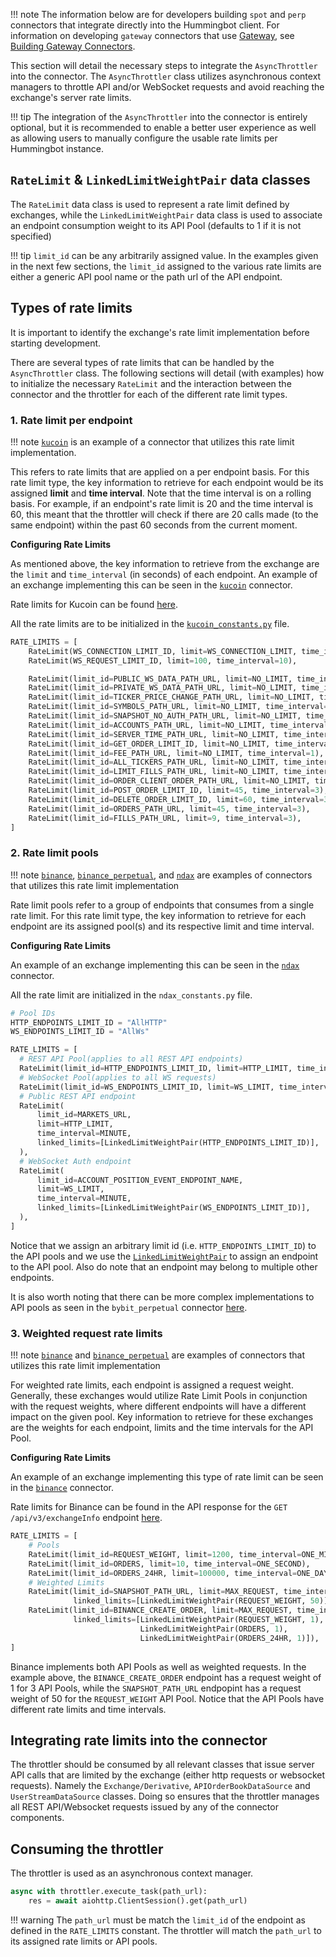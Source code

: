 !!! note
    The information below are for developers building `spot` and `perp` connectors that integrate directly into the Hummingbot client. For information on developing `gateway` connectors that use [Gateway](/gateway), see [Building Gateway Connectors](/gateway/adding-dex-connectors).

This section will detail the necessary steps to integrate the `AsyncThrottler` into the connector.
The `AsyncThrottler` class utilizes asynchronous context managers to throttle API and/or WebSocket requests and avoid reaching the exchange's server rate limits.

!!! tip
    The integration of the `AsyncThrottler` into the connector is entirely optional, but it is recommended to enable a better user experience as well as allowing users to manually configure the usable rate limits per Hummingbot instance.

## `RateLimit` & `LinkedLimitWeightPair` data classes

The `RateLimit` data class is used to represent a rate limit defined by exchanges, while the `LinkedLimitWeightPair` data class is used to associate an endpoint consumption weight to its API Pool (defaults to 1 if it is not specified)

!!! tip
    `limit_id` can be any arbitrarily assigned value. In the examples given in the next few sections, the `limit_id` assigned to the various rate limits are either a generic API pool name or the path url of the API endpoint.

## Types of rate limits

It is important to identify the exchange's rate limit implementation before starting development.

There are several types of rate limits that can be handled by the `AsyncThrottler` class. The following sections will detail (with examples) how to initialize the necessary `RateLimit` and the interaction between the connector and the throttler for each of the different rate limit types.

### 1. Rate limit per endpoint

!!! note
    [`kucoin`](https://github.com/hummingbot/hummingbot/tree/master/hummingbot/connector/exchange/kucoin) is an example of a connector that utilizes this rate limit implementation.

This refers to rate limits that are applied on a per endpoint basis. For this rate limit type, the key information to retrieve for each endpoint would be its assigned **limit** and **time interval**.
Note that the time interval is on a rolling basis. For example, if an endpoint's rate limit is 20 and the time interval is 60, this meant that the throttler will check if there are 20 calls made (to the same endpoint) within the past 60 seconds from the current moment.

**Configuring Rate Limits**

As mentioned above, the key information to retrieve from the exchange are the `limit` and `time_interval` (in seconds) of each endpoint. An example of an exchange implementing this can be seen in the [`kucoin`](https://github.com/hummingbot/hummingbot/tree/master/hummingbot/connector/exchange/kucoin) connector.

Rate limits for Kucoin can be found [here](https://www.kucoin.com/news/en-adjustment-of-the-spot-and-futures-api-request-limit).

All the rate limits are to be initialized in the [`kucoin_constants.py`](https://github.com/hummingbot/hummingbot/blob/master/hummingbot/connector/exchange/kucoin/kucoin_constants.py) file.

```python
RATE_LIMITS = [
    RateLimit(WS_CONNECTION_LIMIT_ID, limit=WS_CONNECTION_LIMIT, time_interval=WS_CONNECTION_TIME_INTERVAL),
    RateLimit(WS_REQUEST_LIMIT_ID, limit=100, time_interval=10),

    RateLimit(limit_id=PUBLIC_WS_DATA_PATH_URL, limit=NO_LIMIT, time_interval=1),
    RateLimit(limit_id=PRIVATE_WS_DATA_PATH_URL, limit=NO_LIMIT, time_interval=1),
    RateLimit(limit_id=TICKER_PRICE_CHANGE_PATH_URL, limit=NO_LIMIT, time_interval=1),
    RateLimit(limit_id=SYMBOLS_PATH_URL, limit=NO_LIMIT, time_interval=1),
    RateLimit(limit_id=SNAPSHOT_NO_AUTH_PATH_URL, limit=NO_LIMIT, time_interval=1),
    RateLimit(limit_id=ACCOUNTS_PATH_URL, limit=NO_LIMIT, time_interval=1),
    RateLimit(limit_id=SERVER_TIME_PATH_URL, limit=NO_LIMIT, time_interval=1),
    RateLimit(limit_id=GET_ORDER_LIMIT_ID, limit=NO_LIMIT, time_interval=1),
    RateLimit(limit_id=FEE_PATH_URL, limit=NO_LIMIT, time_interval=1),
    RateLimit(limit_id=ALL_TICKERS_PATH_URL, limit=NO_LIMIT, time_interval=1),
    RateLimit(limit_id=LIMIT_FILLS_PATH_URL, limit=NO_LIMIT, time_interval=1),
    RateLimit(limit_id=ORDER_CLIENT_ORDER_PATH_URL, limit=NO_LIMIT, time_interval=1),
    RateLimit(limit_id=POST_ORDER_LIMIT_ID, limit=45, time_interval=3),
    RateLimit(limit_id=DELETE_ORDER_LIMIT_ID, limit=60, time_interval=3),
    RateLimit(limit_id=ORDERS_PATH_URL, limit=45, time_interval=3),
    RateLimit(limit_id=FILLS_PATH_URL, limit=9, time_interval=3),
]
```

### 2. Rate limit pools

!!! note
    [`binance`](https://github.com/hummingbot/hummingbot/tree/master/hummingbot/connector/exchange/binance), [`binance_perpetual`](https://github.com/hummingbot/hummingbot/tree/master/hummingbot/connector/derivative/binance_perpetual), and [`ndax`](https://github.com/hummingbot/hummingbot/tree/master/hummingbot/connector/exchange/ndax) are examples of connectors that utilizes this rate limit implementation

Rate limit pools refer to a group of endpoints that consumes from a single rate limit. For this rate limit type, the key information to retrieve for each endpoint are its assigned pool(s) and its respective limit and time interval.

**Configuring Rate Limits**

An example of an exchange implementing this can be seen in the [`ndax`](https://github.com/hummingbot/hummingbot/tree/master/hummingbot/connector/exchange/ndax) connector.

All the rate limit are initialized in the `ndax_constants.py` file.

  ```python
  # Pool IDs
  HTTP_ENDPOINTS_LIMIT_ID = "AllHTTP"
  WS_ENDPOINTS_LIMIT_ID = "AllWs"

  RATE_LIMITS = [
    # REST API Pool(applies to all REST API endpoints)
    RateLimit(limit_id=HTTP_ENDPOINTS_LIMIT_ID, limit=HTTP_LIMIT, time_interval=MINUTE),
    # WebSocket Pool(applies to all WS requests)
    RateLimit(limit_id=WS_ENDPOINTS_LIMIT_ID, limit=WS_LIMIT, time_interval=MINUTE),
    # Public REST API endpoint
    RateLimit(
        limit_id=MARKETS_URL,
        limit=HTTP_LIMIT,
        time_interval=MINUTE,
        linked_limits=[LinkedLimitWeightPair(HTTP_ENDPOINTS_LIMIT_ID)],
    ),
    # WebSocket Auth endpoint
    RateLimit(
        limit_id=ACCOUNT_POSITION_EVENT_ENDPOINT_NAME,
        limit=WS_LIMIT,
        time_interval=MINUTE,
        linked_limits=[LinkedLimitWeightPair(WS_ENDPOINTS_LIMIT_ID)],
    ),
  ]
  ```

Notice that we assign an arbitrary limit id (i.e. `HTTP_ENDPOINTS_LIMIT_ID`) to the API pools and we use the [`LinkedLimitWeightPair`](https://github.com/hummingbot/hummingbot/blob/master/hummingbot/core/api_throttler/data_types.py) to assign an endpoint to the API pool. Also do note that an endpoint may belong to multiple other endpoints. 

It is also worth noting that there can be more complex implementations to API pools as seen in the `bybit_perpetual` connector [here](https://github.com/hummingbot/hummingbot/blob/master/hummingbot/connector/derivative/bybit_perpetual/bybit_perpetual_constants.py).

### 3. Weighted request rate limits

!!! note
    [`binance`](https://github.com/hummingbot/hummingbot/tree/master/hummingbot/connector/exchange/binance) and [`binance_perpetual`](https://github.com/hummingbot/hummingbot/tree/master/hummingbot/connector/derivative/binance_perpetual) are examples of connectors that utilizes this rate limit implementation

For weighted rate limits, each endpoint is assigned a request weight. Generally, these exchanges would utilize Rate Limit Pools in conjunction with the request weights, where different endpoints will have a different impact on the given pool. Key information to retrieve for these exchanges are the weights for each endpoint, limits and the time intervals for the API Pool.

**Configuring Rate Limits**

An example of an exchange implementing this type of rate limit can be seen in the [`binance`](https://github.com/hummingbot/hummingbot/tree/master/hummingbot/connector/exchange/binance) connector.

Rate limits for Binance can be found in the API response for the `GET /api/v3/exchangeInfo` endpoint [here](https://binance-docs.github.io/apidocs/spot/en/#exchange-information).

```python
RATE_LIMITS = [
    # Pools
    RateLimit(limit_id=REQUEST_WEIGHT, limit=1200, time_interval=ONE_MINUTE),
    RateLimit(limit_id=ORDERS, limit=10, time_interval=ONE_SECOND),
    RateLimit(limit_id=ORDERS_24HR, limit=100000, time_interval=ONE_DAY),
    # Weighted Limits
    RateLimit(limit_id=SNAPSHOT_PATH_URL, limit=MAX_REQUEST, time_interval=ONE_MINUTE,
              linked_limits=[LinkedLimitWeightPair(REQUEST_WEIGHT, 50)]),
    RateLimit(limit_id=BINANCE_CREATE_ORDER, limit=MAX_REQUEST, time_interval=ONE_MINUTE,
              linked_limits=[LinkedLimitWeightPair(REQUEST_WEIGHT, 1),
                             LinkedLimitWeightPair(ORDERS, 1),
                             LinkedLimitWeightPair(ORDERS_24HR, 1)]),
]
```

Binance implements both API Pools as well as weighted requests. In the example above, the `BINANCE_CREATE_ORDER` endpoint has a request weight of 1 for 3 API Pools, while the `SNAPSHOT_PATH_URL` endpopint has a request weight of 50 for the `REQUEST_WEIGHT` API Pool. Notice that the API Pools have different rate limits and time intervals.

## Integrating rate limits into the connector

The throttler should be consumed by all relevant classes that issue server API calls that are limited by the exchange (either http requests or websocket requests). Namely the `Exchange/Derivative`, `APIOrderBookDataSource` and `UserStreamDataSource` classes. Doing so ensures that the throttler manages all REST API/Websocket requests issued by any of the connector components.

## Consuming the throttler

The throttler is used as an asynchronous context manager.

```python
async with throttler.execute_task(path_url):
    res = await aiohttp.ClientSession().get(path_url)
```

!!! warning
    The `path_url` must be match the `limit_id` of the endpoint as defined in the `RATE_LIMITS` constant. The throttler will match the `path_url` to its assigned rate limits or API pools.
